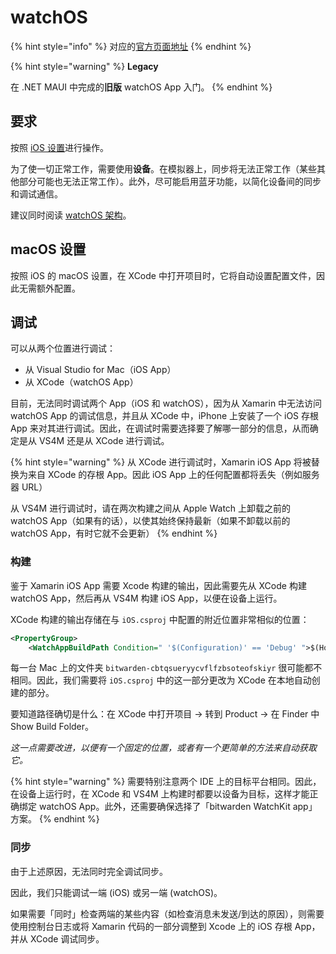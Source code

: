 # watchOS

{% hint style="info" %}
对应的[官方页面地址](https://contributing.bitwarden.com/getting-started/mobile/net-maui-legacy/watchos/)
{% endhint %}

{% hint style="warning" %}
**Legacy**

在 .NET MAUI 中完成的**旧版** watchOS App 入门。
{% endhint %}

## 要求​ <a href="#requirements" id="requirements"></a>

按照 [iOS 设置](ios.md)进行操作。

为了使一切正常工作，需要使用**设备**。在模拟器上，同步将无法正常工作（某些其他部分可能也无法正常工作）。此外，尽可能启用蓝牙功能，以简化设备间的同步和调试通信。

建议同时阅读 [watchOS 架构](../../../architecture/mobile-clients/net-maui-legacy/watchos.md)。

## macOS 设置​ <a href="#macos-setup" id="macos-setup"></a>

按照 iOS 的 macOS 设置，在 XCode 中打开项目时，它将自动设置配置文件，因此无需额外配置。

## 调试​ <a href="#debugging" id="debugging"></a>

可以从两个位置进行调试：

* 从 Visual Studio for Mac（iOS App）
* 从 XCode（watchOS App）

目前，无法同时调试两个 App（iOS 和 watchOS），因为从 Xamarin 中无法访问 watchOS App 的调试信息，并且从 XCode 中，iPhone 上安装了一个 iOS 存根 App 来对其进行调试。因此，在调试时需要选择要了解哪一部分的信息，从而确定是从 VS4M 还是从 XCode 进行调试。

{% hint style="warning" %}
从 XCode 进行调试时，Xamarin iOS App 将被替换为来自 XCode 的存根 App。因此 iOS App 上的任何配置都将丢失（例如服务器 URL）

从 VS4M 进行调试时，请在两次构建之间从 Apple Watch 上卸载之前的 watchOS App（如果有的话），以使其始终保持最新（如果不卸载以前的 watchOS App，有时它就不会更新）
{% endhint %}

### 构建 <a href="#building" id="building"></a>

鉴于 Xamarin iOS App 需要 Xcode 构建的输出，因此需要先从 XCode 构建 watchOS App，然后再从 VS4M 构建 iOS App，以便在设备上运行。

XCode 构建的输出存储在与 `iOS.csproj` 中配置的附近位置非常相似的位置：

```xml
<PropertyGroup>
    <WatchAppBuildPath Condition=" '$(Configuration)' == 'Debug' ">$(Home)/Library/Developer/Xcode/DerivedData/bitwarden-cbtqsueryycvflfzbsoteofskiyr/Build/Products</WatchAppBuildPath>
```

每一台 Mac 上的文件夹 `bitwarden-cbtqsueryycvflfzbsoteofskiyr` 很可能都不相同。因此，我们需要将 `iOS.csproj` 中的这一部分更改为 XCode 在本地自动创建的部分。

要知道路径确切是什么：在 XCode 中打开项目 -> 转到 Product -> 在 Finder 中 Show Build Folder。

_这一点需要改进，以便有一个固定的位置，或者有一个更简单的方法来自动获取它。_

{% hint style="warning" %}
需要特别注意两个 IDE 上的目标平台相同。因此，在设备上运行时，在 XCode 和 VS4M 上构建时都要以设备为目标，这样才能正确绑定 watchOS App。此外，还需要确保选择了「bitwarden WatchKit app」方案。
{% endhint %}

### 同步​ <a href="#synchronization" id="synchronization"></a>

由于上述原因，无法同时完全调试同步。

因此，我们只能调试一端 (iOS) 或另一端 (watchOS)。

如果需要「同时」检查两端的某些内容（如检查消息未发送/到达的原因），则需要使用控制台日志或将 Xamarin 代码的一部分调整到 Xcode 上的 iOS 存根 App，并从 XCode 调试同步。
